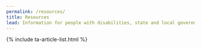 ```yaml
---
permalink: /resources/
title: Resources
lead: Information for people with disabilities, state and local governments, and businesses
---
```


{% include ta-article-list.html %}
